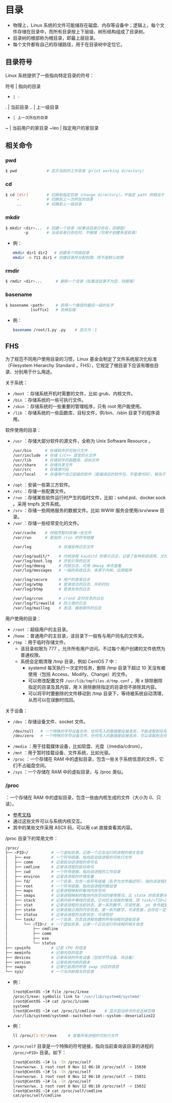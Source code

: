 # 目录

- 物理上，Linux 系统的文件可能储存在磁盘、内存等设备中；逻辑上，每个文件存储在目录中，而所有目录按上下层级、树形结构组成了目录树。
- 目录树的根部称为根目录，即最上层目录。
- 每个文件都有自己的存储路径，用于在目录树中定位它。

## 目录符号

Linux 系统提供了一些指向特定目录的符号：

  符号  | 指向的目录
  -     | -
  .     | 当前目录
  ..    | 上一级目录
  -     | 上一次所在的目录
  ~     | 当前用户的家目录
  ~leo  | 指定用户的家目录

## 相关命令

### pwd

```sh
$ pwd             # 显示当前的工作目录（print working directory）
```

### cd

```sh
$ cd [dir]        # 切换到指定目录（change directory），不指定 path 则相当于 cd ~
     -            # 切换到上一次所在的目录
     ..           # 切换到上一级目录
```

### mkdir

```sh
$ mkdir <dir>...  # 创建一个目录（如果该目录已存在，则报错）
        -p        # 当该目录已存在时，不报错（可用于创建多层目录）
```
- 例：
  ```sh
  mkdir dir1 dir2   # 创建多个同级目录
  mkdir -m 711 dir1 # 创建目录并分配权限，而不是默认权限
  ```

### rmdir

```sh
$ rmdir <dir>...      # 删除一个目录（如果该目录不为空，则报错）
```

### basename

```sh
$ basename <path>     # 获得一个路径的最后一段的名字
           [suffix]   # 去掉后缀
```
- 例：
  ```sh
  basename /root/1.py .py    # 显示为：1
  ```

## FHS

为了规范不同用户使用目录的习惯，Linux 基金会制定了文件系统层次化标准（Filesystem Hierarchy Standard ，FHS），它规定了根目录下应该有哪些目录、分别用于什么用途。

关于系统：
- `/boot` ：存储系统开机时需要的文件，比如 grub、内核文件。
- `/bin` ：存储系统的一些可执行文件。
- `/sbin` ：存储系统的一些重要的管理程序，只有 root 用户能使用。
- `/lib` ：存储系统的一些函数库、目标文件，供/bin、/sbin 目录下的程序调用。

软件使用的目录：
- `/usr` ：存储大部分软件的源文件，全称为 Unix Software Resource 。
  ```sh
  /usr/bin      # 存储软件的可执行文件
  /usr/include  # 存储 C/C++ 语言的头文件
  /usr/lib      # 存储软件的函数库、目标文件
  /usr/share    # 存储共享文件
  /usr/src      # 存储源代码
  /usr/local    # 存储用户自己安装的软件（是编译后的软件包，不是源代码），相当于 Windows 的 Programs Files 文件夹
  ```
- `/opt` ：安装一些第三方软件。
- `/etc` ：存储一些配置文件。
- `/run` ：存储某些软件运行时产生的临时文件，比如：sshd.pid、docker.sock 。采用 tmpfs 文件系统。
- `/srv` ：存储一些网络服务的数据文件。比如 WWW 服务会使用/srv/www 目录。
- `/var` ：存储一些经常变化的文件。
  ```sh
  /var/cache    # 供程序暂时存储一些文件
  /var/run      # 是指向 /run 的符号链接

  /var/log            # 存储各种日志文件

  /var/log/audit/*    # 内核进程 kauditd 的审计日志，记录了各种系统调用、文件访问
  /var/log/boot.log   # 开机引导的日志
  /var/log/dmesg      # 内核日志，可用 dmesg 命令查看
  /var/log/messages   # 一般的系统日志，来源于内核、应用程序

  /var/log/secure     # 用户的登录日志
  /var/log/wtmp       # 登录成功的日志、开机时刻
  /var/log/btmp       # 登录失败的日志

  /var/log/cron       # crond 定时任务的日志
  /var/log/firewalld  # 防火墙的日志
  /var/log/maillog    # 发送、接收邮件的日志
  ```

用户使用的目录：
- `/root` ：超级用户的主目录。
- `/home` ：普通用户的主目录，该目录下一般有与用户同名的文件夹。
- `/tmp` ：用于临时存储文件。
  - 该目录权限为 777 ，允许所有用户访问。不过每个用户创建的文件依然为普通权限。
  - 系统会定期清理 /tmp 目录，例如 CentOS 7 中：
    - systemd 每天执行一次定时任务，删除 /tmp 目录下超过 10 天没有被使用（包括 Access、Modify、Change）的文件。
    - 可以修改配置文件 `/usr/lib/tmpfiles.d/tmp.conf` ，用 x 排除删除指定的目录及其内容，用 X 排除删除指定的目录但不排除其内容。
    - 可以将平时要删除的文件移动到 /tmp 目录下，等待被系统自动清理，从而可以在误删时找回。

关于设备：
- `/dev` ：存储设备文件、socket 文件。
  ```sh
  /dev/null   # 一个特殊的字符设备文件，任何写入的数据都会被丢弃，不能读取到任何值。常用作垃圾箱
  /dev/zero   # 一个特殊的字符设备文件，任何写入的数据都会被丢弃，可以读取到无穷的 Null 值。常用于初始化文件
  ```
- `/media` ：用于挂载媒体设备，比如软盘、光盘（/media/cdrom）。
- `/mnt` ：用于暂时挂载设备、文件系统，比如光驱。
- `/proc` ：一个存储在 RAM 中的虚拟目录，包含一些关于系统信息的文件，它们不占磁盘空间。
- `/sys` ：一个存储在 RAM 中的虚拟目录，与 /proc 类似。

### /proc

：一个存储在 RAM 中的虚拟目录，包含一些由内核生成的文件（大小为 0、只读）。
- [参考文档](https://man7.org/linux/man-pages/man5/proc.5.html)
- 通过这些文件可以与系统内核交互。
- 其中的某些文件采用 ASCII 码，可以用 cat 直接查看其内容。

/proc 目录下的常用文件：
```sh
/proc/
├── <PID>/          # 一个虚拟目录，记录一个正在运行的进程的相关信息
│   ├── exe         # 一个符号链接，指向启动该进程的可执行文件
│   ├── comm        # 记录启动该进程的命令名
│   ├── cmdline     # 记录该进程的启动命令
│   ├── cwd         # 一个符号链接，指向该进程的工作目录
│   ├── environ     # 记录该进程的环境变量
│   ├── fd/         # 一个目录，包含一些符号链接（名字为文件描述符），指向该进程打开的文件
│   ├── root        # 一个符号链接，指向该进程的根目录
│   ├── maps        # 记录进程映射的每块内存空间
│   ├── smaps       # 记录进程映射的每块内存空间的使用情况，比 statm 的信息更详细、准确
│   ├── stack       # 记录内核中堆栈的信息。它对应主线程的堆栈，而 task/<TID>/stack 对应其它线程的堆栈
│   ├── stat        # 记录该进程的当前状态。是一系列数字，可读性差。 ps 命令就是读取该信息
│   ├── statm       # 记录进程占用的内存信息。是一系列数字，可读性差，且存在一定误差
│   ├── status      # 记录该进程的当前状态，可读性好
│   └── task/       # 一个目录，包含该进程创建的所有线程的虚拟目录
│       └── <TID>/  # 一个虚拟目录，记录一个正在运行的线程的相关信息
│           ├── cmdline
│           ├── comm
│           ├── exe
│           └── status
├── cpuinfo         # 记录 CPU 的信息
├── meminfo         # 记录内存的信息
├── devices         # 记录系统的所有设备（包括字符设备、块设备）
├── version         # 记录系统内核的版本
├── swaps           # 记录已启用的所有 swap 分区的信息
└── sys/            # 一个与内核相关的目录
```

- 例：
  ```sh
  [root@CentOS ~]# file /proc/1/exe
  /proc/1/exe: symbolic link to '/usr/lib/systemd/systemd'
  [root@CentOS ~]# cat /proc/1/comm
  systemd
  [root@CentOS ~]# cat /proc/1/cmdline    # 显示启动命令时会去掉空格
  /usr/lib/systemd/systemd--switched-root--system--deserialize22
  ```
- 例：
  ```sh
  ll /proc/[1-9]*/exe     # 查看所有进程的可执行文件
  ```

- `/proc/self` 目录是一个特殊的符号链接，指向当前查询该目录的进程的 `/proc/<PID>` 目录。如下：
  ```sh
  [root@CentOS ~]# ls -lh /proc/self
  lrwxrwxrwx. 1 root root 0 Nov 12 06:10 /proc/self -> 15030              # 每次执行 ls 命令都是创建一个子进程，因此查询到的 PID 会变化
  [root@CentOS ~]# ls -lh /proc/self
  lrwxrwxrwx. 1 root root 0 Nov 12 06:10 /proc/self -> 15031
  [root@CentOS ~]# ls -lh /proc/self
  lrwxrwxrwx. 1 root root 0 Nov 12 06:10 /proc/self -> 15032
  [root@CentOS ~]# cat /proc/self/cmdline
  cat/proc/self/cmdline
  ```
